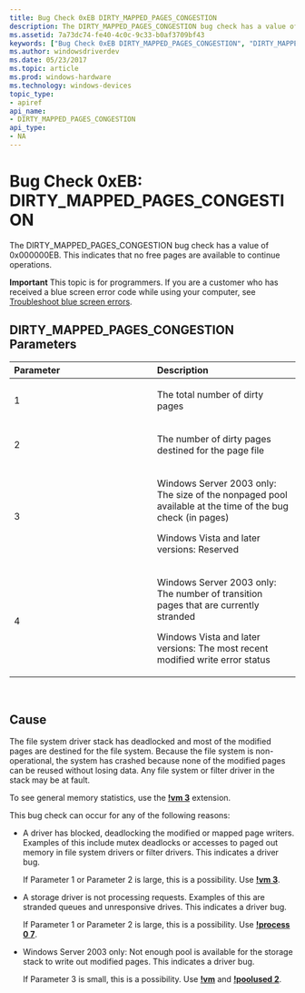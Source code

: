 ```yaml
---
title: Bug Check 0xEB DIRTY_MAPPED_PAGES_CONGESTION
description: The DIRTY_MAPPED_PAGES_CONGESTION bug check has a value of 0x000000EB. This indicates that no free pages are available to continue operations.
ms.assetid: 7a73dc74-fe40-4c0c-9c33-b0af3709bf43
keywords: ["Bug Check 0xEB DIRTY_MAPPED_PAGES_CONGESTION", "DIRTY_MAPPED_PAGES_CONGESTION"]
ms.author: windowsdriverdev
ms.date: 05/23/2017
ms.topic: article
ms.prod: windows-hardware
ms.technology: windows-devices
topic_type:
- apiref
api_name:
- DIRTY_MAPPED_PAGES_CONGESTION
api_type:
- NA
---
```


# Bug Check 0xEB: DIRTY\_MAPPED\_PAGES\_CONGESTION


The DIRTY\_MAPPED\_PAGES\_CONGESTION bug check has a value of 0x000000EB. This indicates that no free pages are available to continue operations.

**Important** This topic is for programmers. If you are a customer who has received a blue screen error code while using your computer, see [Troubleshoot blue screen errors](http://windows.microsoft.com/windows-10/troubleshoot-blue-screen-errors).

## DIRTY\_MAPPED\_PAGES\_CONGESTION Parameters


<table>
<colgroup>
<col width="50%" />
<col width="50%" />
</colgroup>
<thead>
<tr class="header">
<th align="left">Parameter</th>
<th align="left">Description</th>
</tr>
</thead>
<tbody>
<tr class="odd">
<td align="left"><p>1</p></td>
<td align="left"><p>The total number of dirty pages</p></td>
</tr>
<tr class="even">
<td align="left"><p>2</p></td>
<td align="left"><p>The number of dirty pages destined for the page file</p></td>
</tr>
<tr class="odd">
<td align="left"><p>3</p></td>
<td align="left"><p>Windows Server 2003 only: The size of the nonpaged pool available at the time of the bug check (in pages)</p>
<p>Windows Vista and later versions: Reserved</p></td>
</tr>
<tr class="even">
<td align="left"><p>4</p></td>
<td align="left"><p>Windows Server 2003 only: The number of transition pages that are currently stranded</p>
<p>Windows Vista and later versions: The most recent modified write error status</p></td>
</tr>
</tbody>
</table>

 

Cause
-----

The file system driver stack has deadlocked and most of the modified pages are destined for the file system. Because the file system is non-operational, the system has crashed because none of the modified pages can be reused without losing data. Any file system or filter driver in the stack may be at fault.

To see general memory statistics, use the [**!vm 3**](-vm.md) extension.

This bug check can occur for any of the following reasons:

-   A driver has blocked, deadlocking the modified or mapped page writers. Examples of this include mutex deadlocks or accesses to paged out memory in file system drivers or filter drivers. This indicates a driver bug.

    If Parameter 1 or Parameter 2 is large, this is a possibility. Use [**!vm 3**](-vm.md).

-   A storage driver is not processing requests. Examples of this are stranded queues and unresponsive drives. This indicates a driver bug.

    If Parameter 1 or Parameter 2 is large, this is a possibility. Use [**!process 0 7**](-process.md).

-   Windows Server 2003 only: Not enough pool is available for the storage stack to write out modified pages. This indicates a driver bug.

    If Parameter 3 is small, this is a possibility. Use [**!vm**](-vm.md) and [**!poolused 2**](-poolused.md).

 

 




